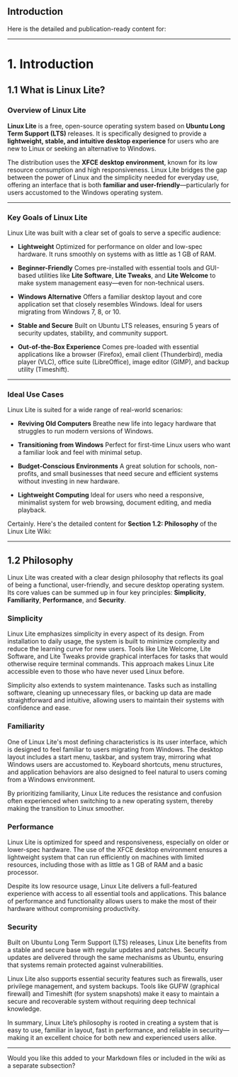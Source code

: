 ## Introduction
Here is the detailed and publication-ready content for:

---

# **1. Introduction**

## **1.1 What is Linux Lite?**

###  **Overview of Linux Lite**

**Linux Lite** is a free, open-source operating system based on **Ubuntu Long Term Support (LTS)** releases. It is specifically designed to provide a **lightweight, stable, and intuitive desktop experience** for users who are new to Linux or seeking an alternative to Windows.

The distribution uses the **XFCE desktop environment**, known for its low resource consumption and high responsiveness. Linux Lite bridges the gap between the power of Linux and the simplicity needed for everyday use, offering an interface that is both **familiar and user-friendly**—particularly for users accustomed to the Windows operating system.

---

###  **Key Goals of Linux Lite**

Linux Lite was built with a clear set of goals to serve a specific audience:

* **Lightweight**
  Optimized for performance on older and low-spec hardware. It runs smoothly on systems with as little as 1 GB of RAM.

* **Beginner-Friendly**
  Comes pre-installed with essential tools and GUI-based utilities like **Lite Software**, **Lite Tweaks**, and **Lite Welcome** to make system management easy—even for non-technical users.

* **Windows Alternative**
  Offers a familiar desktop layout and core application set that closely resembles Windows. Ideal for users migrating from Windows 7, 8, or 10.

* **Stable and Secure**
  Built on Ubuntu LTS releases, ensuring 5 years of security updates, stability, and community support.

* **Out-of-the-Box Experience**
  Comes pre-loaded with essential applications like a browser (Firefox), email client (Thunderbird), media player (VLC), office suite (LibreOffice), image editor (GIMP), and backup utility (Timeshift).

---

###  **Ideal Use Cases**

Linux Lite is suited for a wide range of real-world scenarios:

*  **Reviving Old Computers**
  Breathe new life into legacy hardware that struggles to run modern versions of Windows.

*  **Transitioning from Windows**
  Perfect for first-time Linux users who want a familiar look and feel with minimal setup.

*  **Budget-Conscious Environments**
  A great solution for schools, non-profits, and small businesses that need secure and efficient systems without investing in new hardware.

*  **Lightweight Computing**
  Ideal for users who need a responsive, minimalist system for web browsing, document editing, and media playback.
  
  Certainly. Here's the detailed content for **Section 1.2: Philosophy** of the Linux Lite Wiki:

---

## 1.2 Philosophy

Linux Lite was created with a clear design philosophy that reflects its goal of being a functional, user-friendly, and secure desktop operating system. Its core values can be summed up in four key principles: **Simplicity**, **Familiarity**, **Performance**, and **Security**.

### Simplicity

Linux Lite emphasizes simplicity in every aspect of its design. From installation to daily usage, the system is built to minimize complexity and reduce the learning curve for new users. Tools like Lite Welcome, Lite Software, and Lite Tweaks provide graphical interfaces for tasks that would otherwise require terminal commands. This approach makes Linux Lite accessible even to those who have never used Linux before.

Simplicity also extends to system maintenance. Tasks such as installing software, cleaning up unnecessary files, or backing up data are made straightforward and intuitive, allowing users to maintain their systems with confidence and ease.

### Familiarity

One of Linux Lite's most defining characteristics is its user interface, which is designed to feel familiar to users migrating from Windows. The desktop layout includes a start menu, taskbar, and system tray, mirroring what Windows users are accustomed to. Keyboard shortcuts, menu structures, and application behaviors are also designed to feel natural to users coming from a Windows environment.

By prioritizing familiarity, Linux Lite reduces the resistance and confusion often experienced when switching to a new operating system, thereby making the transition to Linux smoother.

### Performance

Linux Lite is optimized for speed and responsiveness, especially on older or lower-spec hardware. The use of the XFCE desktop environment ensures a lightweight system that can run efficiently on machines with limited resources, including those with as little as 1 GB of RAM and a basic processor.

Despite its low resource usage, Linux Lite delivers a full-featured experience with access to all essential tools and applications. This balance of performance and functionality allows users to make the most of their hardware without compromising productivity.

### Security

Built on Ubuntu Long Term Support (LTS) releases, Linux Lite benefits from a stable and secure base with regular updates and patches. Security updates are delivered through the same mechanisms as Ubuntu, ensuring that systems remain protected against vulnerabilities.

Linux Lite also supports essential security features such as firewalls, user privilege management, and system backups. Tools like GUFW (graphical firewall) and Timeshift (for system snapshots) make it easy to maintain a secure and recoverable system without requiring deep technical knowledge.

In summary, Linux Lite’s philosophy is rooted in creating a system that is easy to use, familiar in layout, fast in performance, and reliable in security—making it an excellent choice for both new and experienced users alike.

---

Would you like this added to your Markdown files or included in the wiki as a separate subsection?



